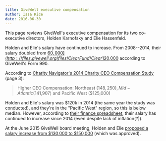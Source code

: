 ```yaml
---
title: GiveWell executive compensation
author: Issa Rice
date: 2016-06-30
---
```


This page reviews GiveWell's executive compensation for its two co-executive directors, Holden Karnofsky and Elie Hassenfeld.

Holden and Elie's salary have continued to increase.
From 2008--2014, their salary doubled from [$60,000](http://files.givewell.org/files/ClearFund/Clear%20Fund%20Form%20990%20-%202008%20-%20personal%20donor%20info%20removed.pdf) to [$120,000](http://files.givewell.org/files/ClearFund/GiveWell%20IRS%20Form%20990%202014.pdf) according to GiveWell's Form 990.

According to [Charity Navigator's 2014 Charity CEO Compensation Study](http://www.charitynavigator.org/docs/2014_CEO_Compensation_Study.pdf) (page 3):

> Higher CEO Compensation: Northeast ($148,250), Mid-Atlantic ($141,907) and Pacific West ($125,000)

Holden and Elie's salary was $120k in 2014 (the same year the study was conducted), and they're in the "Pacific West" region, so this is below median.
However, according to [their finance spreadsheet](http://blog.givewell.org/files/GiveWell_budget_Dec_2015_%28public%29.xlsx), their salary has continued to increase since 2014 (even despite lack of inflation(?)).

At the June 2015 GiveWell board meeting, Holden and Elie [proposed a salary increase from $130,000 to $150,000](http://files.givewell.org/files/ClearFund/Meeting_2015_06_17/Attachment_G_Executive_compensation.pdf) (which was approved).


